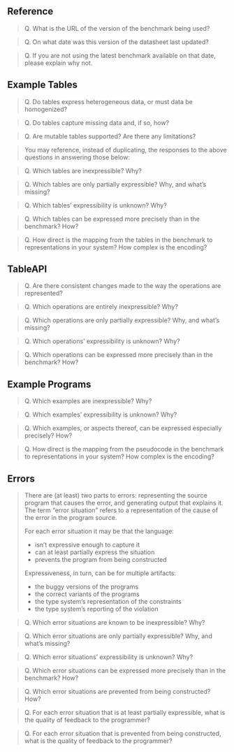 ## Reference

> Q. What is the URL of the version of the benchmark being used?


> Q. On what date was this version of the datasheet last updated?


> Q. If you are not using the latest benchmark available on that date, please explain why not.


## Example Tables

> Q. Do tables express heterogeneous data, or must data be homogenized?


> Q. Do tables capture missing data and, if so, how?


> Q. Are mutable tables supported? Are there any limitations?


> You may reference, instead of duplicating, the responses to the above questions in answering those below:

> Q. Which tables are inexpressible? Why?


> Q. Which tables are only partially expressible? Why, and what’s missing?


> Q. Which tables’ expressibility is unknown? Why?


> Q. Which tables can be expressed more precisely than in the benchmark? How?


> Q. How direct is the mapping from the tables in the benchmark to representations in your system? How complex is the encoding?


## TableAPI

> Q. Are there consistent changes made to the way the operations are represented?


> Q. Which operations are entirely inexpressible? Why?


> Q. Which operations are only partially expressible? Why, and what’s missing?


> Q. Which operations’ expressibility is unknown? Why?


> Q. Which operations can be expressed more precisely than in the benchmark? How?


## Example Programs

> Q. Which examples are inexpressible? Why?


> Q. Which examples’ expressibility is unknown? Why?


> Q. Which examples, or aspects thereof, can be expressed especially precisely? How?


> Q. How direct is the mapping from the pseudocode in the benchmark to representations in your system? How complex is the encoding?


## Errors

> There are (at least) two parts to errors: representing the source program that causes the error, and generating output that explains it. The term “error situation” refers to a representation of the cause of the error in the program source.
> 
> For each error situation it may be that the language:
> 
> - isn’t expressive enough to capture it
> - can at least partially express the situation
> - prevents the program from being constructed
> 
> Expressiveness, in turn, can be for multiple artifacts:
> 
> - the buggy versions of the programs
> - the correct variants of the programs
> - the type system’s representation of the constraints
> - the type system’s reporting of the violation

> Q. Which error situations are known to be inexpressible? Why?


> Q. Which error situations are only partially expressible? Why, and what’s missing?


> Q. Which error situations’ expressibility is unknown? Why?


> Q. Which error situations can be expressed more precisely than in the benchmark? How?


> Q. Which error situations are prevented from being constructed? How?


> Q. For each error situation that is at least partially expressible, what is the quality of feedback to the programmer?


> Q. For each error situation that is prevented from being constructed, what is the quality of feedback to the programmer?

